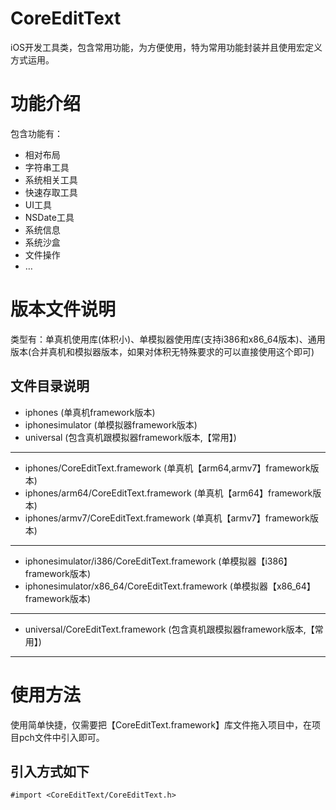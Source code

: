 # CoreEditText

iOS开发工具类，包含常用功能，为方便使用，特为常用功能封装并且使用宏定义方式运用。

# 功能介绍

包含功能有：
* 相对布局
* 字符串工具
* 系统相关工具
* 快速存取工具
* UI工具
* NSDate工具
* 系统信息
* 系统沙盒
* 文件操作
* …

# 版本文件说明

类型有：单真机使用库(体积小)、单模拟器使用库(支持i386和x86_64版本)、通用版本(合并真机和模拟器版本，如果对体积无特殊要求的可以直接使用这个即可)

## 文件目录说明

* iphones                                       (单真机framework版本)
* iphonesimulator                               (单模拟器framework版本)
* universal                                     (包含真机跟模拟器framework版本,【常用】)

* * *

* iphones/CoreEditText.framework                (单真机【arm64,armv7】framework版本)
* iphones/arm64/CoreEditText.framework          (单真机【arm64】framework版本)
* iphones/armv7/CoreEditText.framework          (单真机【armv7】framework版本)

* * *

* iphonesimulator/i386/CoreEditText.framework   (单模拟器【i386】framework版本)
* iphonesimulator/x86_64/CoreEditText.framework (单模拟器【x86_64】framework版本)

* * *

* universal/CoreEditText.framework              (包含真机跟模拟器framework版本,【常用】)

* * *



# 使用方法

使用简单快捷，仅需要把【CoreEditText.framework】库文件拖入项目中，在项目pch文件中引入即可。
## 引入方式如下

```#import <CoreEditText/CoreEditText.h>```
